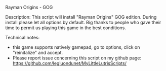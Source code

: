 Rayman Origins - GOG

Description:
This script will install "Rayman Origins" GOG edition.
During install please let all options by default.
Big thanks to people who gave their time to permit us playing this game in the best conditions.

Technical notes:
- this game supports natively gamepad, go to options, click on "reinitalize" and accept.
- Please report issue concerning this script on my github page:
https://github.com/legluondunet/MyLittleLutrisScripts/
